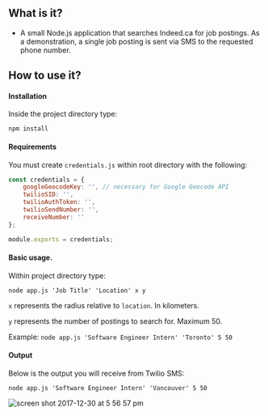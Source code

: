 ## What is it?
- A small Node.js application that searches Indeed.ca for job postings. As a demonstration, a single job posting is sent via SMS to the requested phone number.

## How to use it?

#### Installation
Inside the project directory type:
```
npm install
```

#### Requirements
You must create `credentials.js` within root directory with the following:

```javascript
const credentials = {
    googleGeocodeKey: '', // necessary for Google Geocode API
    twilioSID: '',
    twilioAuthToken: '',
    twilioSendNumber: '',
    receiveNumber: ''
};

module.exports = credentials;
```

#### Basic usage.
Within project directory type:

`node app.js 'Job Title' 'Location' x y`

`x` represents the radius relative to `location`. In kilometers.

`y` represents the number of postings to search for. Maximum 50.

Example: `node app.js 'Software Engineer Intern' 'Toronto' 5 50`

#### Output
Below is the output you will receive from Twilio SMS:

`node app.js 'Software Engineer Intern' 'Vancouver' 5 50`

![screen shot 2017-12-30 at 5 56 57 pm](https://user-images.githubusercontent.com/15149835/34457822-0ac6c73c-ed8b-11e7-9383-0a026b7730ff.png)